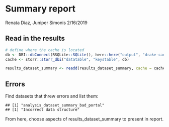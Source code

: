 Summary report
================
Renata Diaz, Juniper Simonis
2/16/2019

## Read in the results

``` r
# define where the cache is located
db <- DBI::dbConnect(RSQLite::SQLite(), here::here("output", "drake-cache.sqlite"))
cache <- storr::storr_dbi("datatable", "keystable", db)

results_dataset_summary <- readd(results_dataset_summary, cache = cache)
```

## Errors

Find datasets that threw errors and list them:

    ## [1] "analysis_dataset_summary_bad_portal"
    ## [1] "Incorrect data structure"

From here, choose aspects of results\_dataset\_summary to present in
report.
